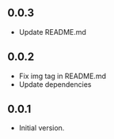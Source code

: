 ## 0.0.3
- Update README.md

## 0.0.2
- Fix img tag in README.md
- Update dependencies

## 0.0.1

- Initial version.

